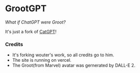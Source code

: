 # GrootGPT
*What if ChatGPT were Groot?*

It's just a fork of [CatGPT](https://github.com/woutervdijke/CatGPT)!

### Credits

- It's forking wouter's work, so all credits go to him.
- The site is running on vercel.
- The Groot(from Marvel) avatar was gernerated by DALL-E 2.

